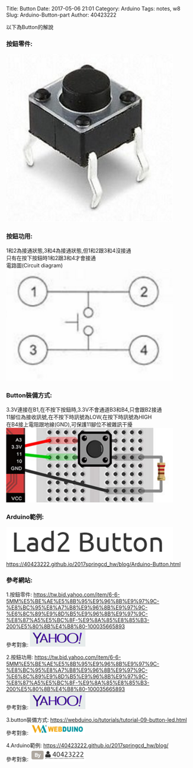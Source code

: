 Title: Button
Date: 2017-05-06 21:01
Category: Arduino
Tags: notes, w8
Slug: Arduino-Button-part
Author: 40423222

以下為Button的解說

<!-- PELICAN_END_SUMMARY -->

### 按鈕零件:<br/>
<img src="./../data/Arduino/Button/part/button.png" width="450" /><br/>



### 按鈕功用:<br/>
1和2為接通狀態,3和4為接通狀態,但1和2跟3和4沒接通<br/>
只有在按下按鈕時1和2跟3和4才會接通<br/>
電路圖(Circuit diagram)<br/>
<img src="./../data/Arduino/Button/part/Circuit diagram.png" width="450" /><br/>



### Button裝備方式:
3.3V連接在B1,在不按下按鈕時,3.3V不會通道B3和B4,只會跟B2接通<br/>
11腳位為接收訊號,在不按下時訊號為LOW,在按下時訊號為HIGH<br/>
在B4接上電阻跟地線(GND),可保護11腳位不被雜訊干擾<br/>
<img src="./../data/Arduino/Button/part/install.png" width="450" /><br/>


### Arduino範例:<br/>
<img src="./../data/Arduino/Button/part/example.png" width="450" /><br/>
<a href="https://40423222.github.io/2017springcd_hw/blog/Arduino-Button.html">https://40423222.github.io/2017springcd_hw/blog/Arduino-Button.html</a>


### 參考網站:<br/>
1.按鈕零件:
<a href="https://tw.bid.yahoo.com/item/6-6-5MM%E5%BE%AE%E5%8B%95%E9%96%8B%E9%97%9C-%E8%BC%95%E8%A7%B8%E9%96%8B%E9%97%9C-%E6%8C%89%E9%8D%B5%E9%96%8B%E9%97%9C-%E8%87%A5%E5%BC%8F-%E9%8A%85%E8%85%B3-200%E5%80%8B%E4%B8%80-100035665893">https://tw.bid.yahoo.com/item/6-6-5MM%E5%BE%AE%E5%8B%95%E9%96%8B%E9%97%9C-%E8%BC%95%E8%A7%B8%E9%96%8B%E9%97%9C-%E6%8C%89%E9%8D%B5%E9%96%8B%E9%97%9C-%E8%87%A5%E5%BC%8F-%E9%8A%85%E8%85%B3-200%E5%80%8B%E4%B8%80-100035665893</a><br/>
參考對象:
<img src="./../data/Arduino/Button/part/yahoo.png" width="150" /><br/>

2.按鈕功用:
<a href="https://tw.bid.yahoo.com/item/6-6-5MM%E5%BE%AE%E5%8B%95%E9%96%8B%E9%97%9C-%E8%BC%95%E8%A7%B8%E9%96%8B%E9%97%9C-%E6%8C%89%E9%8D%B5%E9%96%8B%E9%97%9C-%E8%87%A5%E5%BC%8F-%E9%8A%85%E8%85%B3-200%E5%80%8B%E4%B8%80-100035665893">https://tw.bid.yahoo.com/item/6-6-5MM%E5%BE%AE%E5%8B%95%E9%96%8B%E9%97%9C-%E8%BC%95%E8%A7%B8%E9%96%8B%E9%97%9C-%E6%8C%89%E9%8D%B5%E9%96%8B%E9%97%9C-%E8%87%A5%E5%BC%8F-%E9%8A%85%E8%85%B3-200%E5%80%8B%E4%B8%80-100035665893</a><br/>
參考對象:
<img src="./../data/Arduino/Button/part/yahoo.png" width="150" /><br/>

3.button裝備方式:
<a href="https://webduino.io/tutorials/tutorial-09-button-led.html">https://webduino.io/tutorials/tutorial-09-button-led.html</a><br/>
參考對象:
<img src="./../data/Arduino/Button/part/Webduino.png" width="150" /><br/>

4.Arduino範例:
<a href="https://40423222.github.io/2017springcd_hw/blog/">https://40423222.github.io/2017springcd_hw/blog/</a><br/>
參考對象:
<img src="./../data/Arduino/Button/part/40423222.png" width="150" /><br/>